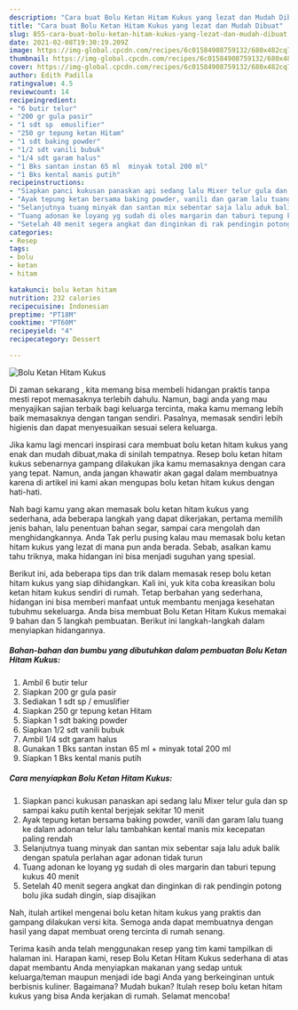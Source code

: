 ```yaml
---
description: "Cara buat Bolu Ketan Hitam Kukus yang lezat dan Mudah Dibuat"
title: "Cara buat Bolu Ketan Hitam Kukus yang lezat dan Mudah Dibuat"
slug: 855-cara-buat-bolu-ketan-hitam-kukus-yang-lezat-dan-mudah-dibuat
date: 2021-02-08T19:30:19.209Z
image: https://img-global.cpcdn.com/recipes/6c01584908759132/680x482cq70/bolu-ketan-hitam-kukus-foto-resep-utama.jpg
thumbnail: https://img-global.cpcdn.com/recipes/6c01584908759132/680x482cq70/bolu-ketan-hitam-kukus-foto-resep-utama.jpg
cover: https://img-global.cpcdn.com/recipes/6c01584908759132/680x482cq70/bolu-ketan-hitam-kukus-foto-resep-utama.jpg
author: Edith Padilla
ratingvalue: 4.5
reviewcount: 14
recipeingredient:
- "6 butir telur"
- "200 gr gula pasir"
- "1 sdt sp  emuslifier"
- "250 gr tepung ketan Hitam"
- "1 sdt baking powder"
- "1/2 sdt vanili bubuk"
- "1/4 sdt garam halus"
- "1 Bks santan instan 65 ml  minyak total 200 ml"
- "1 Bks kental manis putih"
recipeinstructions:
- "Siapkan panci kukusan panaskan api sedang lalu Mixer telur gula dan sp sampai kaku putih kental berjejak sekitar 10 menit"
- "Ayak tepung ketan bersama baking powder, vanili dan garam lalu tuang ke dalam adonan telur lalu tambahkan kental manis mix kecepatan paling rendah"
- "Selanjutnya tuang minyak dan santan mix sebentar saja lalu aduk balik dengan spatula perlahan agar adonan tidak turun"
- "Tuang adonan ke loyang yg sudah di oles margarin dan taburi tepung kukus 40 menit"
- "Setelah 40 menit segera angkat dan dinginkan di rak pendingin potong bolu jika sudah dingin, siap disajikan"
categories:
- Resep
tags:
- bolu
- ketan
- hitam

katakunci: bolu ketan hitam 
nutrition: 232 calories
recipecuisine: Indonesian
preptime: "PT18M"
cooktime: "PT60M"
recipeyield: "4"
recipecategory: Dessert

---
```



![Bolu Ketan Hitam Kukus](https://img-global.cpcdn.com/recipes/6c01584908759132/680x482cq70/bolu-ketan-hitam-kukus-foto-resep-utama.jpg)

Di zaman  sekarang , kita memang bisa membeli hidangan praktis tanpa mesti repot memasaknya terlebih dahulu. Namun, bagi anda yang mau menyajikan sajian terbaik bagi keluarga tercinta, maka kamu memang lebih baik memasaknya dengan tangan sendiri. Pasalnya, memasak sendiri lebih higienis dan dapat menyesuaikan sesuai selera keluarga.

Jika kamu lagi mencari inspirasi cara membuat bolu ketan hitam kukus yang enak dan mudah dibuat,maka di sinilah tempatnya. Resep bolu ketan hitam kukus  sebenarnya gampang dilakukan jika kamu memasaknya dengan cara yang tepat. Namun, anda jangan khawatir akan gagal dalam membuatnya 
karena di artikel ini kami akan mengupas bolu ketan hitam kukus dengan hati-hati.  



Nah bagi kamu yang akan memasak bolu ketan hitam kukus yang sederhana, ada beberapa langkah yang dapat dikerjakan, pertama memilih jenis bahan, lalu penentuan bahan segar, sampai cara mengolah dan menghidangkannya. Anda Tak perlu pusing kalau mau memasak bolu ketan hitam kukus yang lezat di mana pun anda berada. Sebab, asalkan kamu  tahu triknya, maka hidangan ini bisa menjadi suguhan yang spesial.

Berikut ini, ada beberapa tips dan trik dalam memasak resep bolu ketan hitam kukus yang siap dihidangkan. Kali ini, yuk kita coba kreasikan bolu ketan hitam kukus sendiri di rumah. Tetap berbahan yang sederhana, hidangan ini bisa memberi manfaat untuk membantu menjaga kesehatan tubuhmu sekeluarga. Anda bisa membuat Bolu Ketan Hitam Kukus memakai 9 bahan dan 5 langkah pembuatan. Berikut ini langkah-langkah dalam menyiapkan hidangannya.

<!--inarticleads1-->

##### Bahan-bahan dan bumbu yang dibutuhkan dalam pembuatan Bolu Ketan Hitam Kukus:

1. Ambil 6 butir telur
1. Siapkan 200 gr gula pasir
1. Sediakan 1 sdt sp / emuslifier
1. Siapkan 250 gr tepung ketan Hitam
1. Siapkan 1 sdt baking powder
1. Siapkan 1/2 sdt vanili bubuk
1. Ambil 1/4 sdt garam halus
1. Gunakan 1 Bks santan instan 65 ml + minyak total 200 ml
1. Siapkan 1 Bks kental manis putih




<!--inarticleads2-->

##### Cara menyiapkan Bolu Ketan Hitam Kukus:

1. Siapkan panci kukusan panaskan api sedang lalu Mixer telur gula dan sp sampai kaku putih kental berjejak sekitar 10 menit
1. Ayak tepung ketan bersama baking powder, vanili dan garam lalu tuang ke dalam adonan telur lalu tambahkan kental manis mix kecepatan paling rendah
1. Selanjutnya tuang minyak dan santan mix sebentar saja lalu aduk balik dengan spatula perlahan agar adonan tidak turun
1. Tuang adonan ke loyang yg sudah di oles margarin dan taburi tepung kukus 40 menit
1. Setelah 40 menit segera angkat dan dinginkan di rak pendingin potong bolu jika sudah dingin, siap disajikan




Nah, itulah artikel mengenai  bolu ketan hitam kukus  yang praktis dan gampang dilakukan versi kita. Semoga anda dapat membuatnya dengan hasil yang dapat membuat oreng tercinta di rumah senang. 

Terima kasih anda telah menggunakan resep yang tim kami tampilkan di halaman ini. Harapan kami, resep  Bolu Ketan Hitam Kukus sederhana di atas dapat membantu Anda menyiapkan makanan yang sedap untuk keluarga/teman maupun menjadi ide bagi Anda yang berkeinginan untuk berbisnis kuliner. Bagaimana? Mudah bukan? Itulah resep bolu ketan hitam kukus yang bisa Anda kerjakan di rumah. Selamat mencoba!


